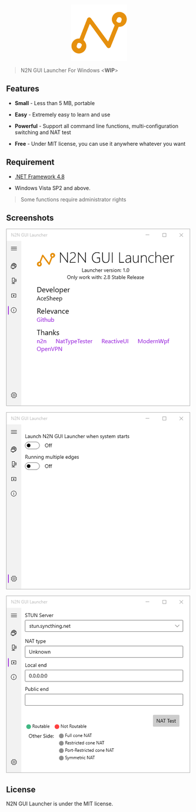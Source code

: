 <p align="center"><img src="https://github.com/xiahuaijia/githubpics/raw/main/N2NGUILauncher/logo.png">
</p>


>  N2N GUI Launcher For Windows <**WIP**>




## Features

* **Small** - Less than 5 MB, portable

* **Easy** - Extremely easy to learn and use

* **Powerful** - Support all command line functions, multi-configuration switching and NAT test

* **Free** - Under MIT license, you can use it anywhere whatever you want



## Requirement

- [.NET Framework 4.8](https://dotnet.microsoft.com/download/dotnet-framework/net48)

- Windows Vista SP2 and above.


>  Some functions require administrator rights



## Screenshots

![](https://github.com/xiahuaijia/githubpics/raw/main/N2NGUILauncher/about.png)

![](https://github.com/xiahuaijia/githubpics/raw/main/N2NGUILauncher/setting.png)

![](https://github.com/xiahuaijia/githubpics/raw/main/N2NGUILauncher/nattest.png)

## License

N2N GUI Launcher is under the MIT license.